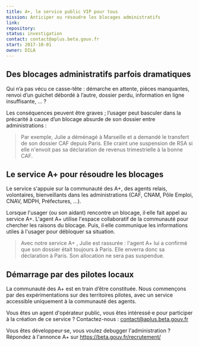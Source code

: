 ```yaml
---
title: A+, le service public VIP pour tous
mission: Anticiper ou résoudre les blocages administratifs
link: 
repository:
status: investigation
contact: contact@aplus.beta.gouv.fr
start: 2017-10-01
owner: DILA
---
```

 
## Des blocages administratifs parfois dramatiques

Qui n’a pas vécu ce casse-tête : démarche en attente, pièces manquantes, renvoi d’un guichet débordé à l’autre, dossier perdu, information en ligne insuffisante, ... ? 

Les conséquences peuvent être graves ; l’usager peut basculer dans la précarité à cause d’un blocage absurde de son dossier entre administrations :

> Par exemple, Julie a déménagé à Marseille et a demandé le transfert de son dossier CAF depuis Paris. Elle craint une suspension de RSA si elle n'envoit pas sa déclaration de revenus trimestrielle à la bonne CAF.


## Le service A+ pour résoudre les blocages

Le service s'appuie sur la communauté des A+, des agents relais, volontaires, bienveillants dans les administrations (CAF, CNAM, Pôle Emploi, CNAV, MDPH, Préfectures, ...).

Lorsque l'usager (ou son aidant) rencontre un blocage, il·elle fait appel au service A+.
L'agent A+ utilise l'espace collaboratif de la communauté  pour chercher les raisons du blocage. Puis, il·elle communique les informations utiles à l'usager pour débloquer sa situation.

> Avec notre service A+ , Julie est rassurée : l'agent A+ lui a confirmé que son dossier était toujours à Paris. Elle enverra donc sa déclaration à Paris. Son allocation ne sera pas suspendue.

## Démarrage par des pilotes locaux

La communauté des A+ est en train d’être constituée. 
Nous commençons par des expérimentations sur des territoires pilotes, avec un service accessible uniquement à la communauté des agents. 

Vous êtes un agent d'opérateur public, vous êtes intéressé·e pour participer à la création de ce service ? Contactez-nous  : contact@aplus.beta.gouv.fr

Vous êtes développeur·se, vous voulez debugger l'administration ? Répondez à l'annonce A+ sur https://beta.gouv.fr/recrutement/
